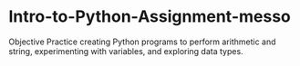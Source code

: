 # Intro-to-Python-Assignment-messo
Objective  Practice creating Python programs to perform arithmetic and string, experimenting with variables, and exploring data types.
